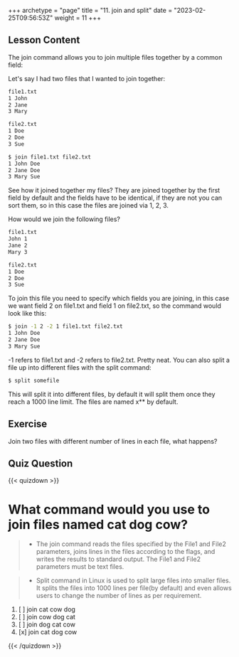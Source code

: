 +++
archetype = "page"
title = "11. join and split"
date = "2023-02-25T09:56:53Z"
weight = 11
+++

## Lesson Content

The join command allows you to join multiple files together by a common field: 

Let's say I had two files that I wanted to join together:
```bash
file1.txt
1 John
2 Jane
3 Mary

file2.txt
1 Doe
2 Doe
3 Sue

$ join file1.txt file2.txt
1 John Doe
2 Jane Doe
3 Mary Sue
```

See how it joined together my files? They are joined together by the first field by default and the fields have to be identical, if they are not you can sort them, so in this case the files are joined via 1, 2, 3. 

How would we join the following files? 

```bash
file1.txt
John 1
Jane 2
Mary 3

file2.txt
1 Doe
2 Doe
3 Sue
```

To join this file you need to specify which fields you are joining, in this case we want field 2 on file1.txt and field 1 on file2.txt, so the command would look like this:

```bash
$ join -1 2 -2 1 file1.txt file2.txt
1 John Doe
2 Jane Doe
3 Mary Sue
```

-1 refers to file1.txt and -2 refers to file2.txt. Pretty neat. You can also split a file up into different files with the split command: 

```bash
$ split somefile
```

This will split it into different files, by default it will split them once they reach a 1000 line limit. The files are named x** by default.

## Exercise

Join two files with different number of lines in each file, what happens?

## Quiz Question

{{< quizdown >}}

# What command would you use to join files named cat dog cow?

> - The join command reads the files specified by the File1 and File2 parameters, joins lines in the files according to the flags, and writes the results to standard output. The File1 and File2 parameters must be text files.

> - Split command in Linux is used to split large files into smaller files. It splits the files into 1000 lines per file(by default) and even allows users to change the number of lines as per requirement.

1. [ ] join cat cow dog
2. [ ] join cow dog cat
3. [ ] join dog cat cow
4. [x] join cat dog cow

{{< /quizdown >}}
  

